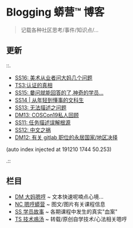 # Blogging 蟒营™ 博客
> 记载各种社区思考/事件/知识点/...

## 更新

::.

- [ SS16: 美术从业者问大妈几个问题](SS/191210-SS16-2py-dama-ask.md)
- [ TS3:认证的真相](TS/191206-TS3-gitlabAPI-authentication.md)
- [ SS15: 嘦问就能回答的了,神奇的学员...](SS/191124-SS15-2py-py2-3-try.md)
- [ SS14 | 从年轻到懂事的文科生](SS/191115-SS14-datetime-from-young-2grownup.md)
- [ SS13: 无法描述之问题](SS/191109-2py-chaos-ask.md)
- [ DM13: COSCon19私人回顾](DM/191108-coscon19-sh-review.md)
- [ SS11: 任务描述误解根源](SS/191108-chaos-tasks.md)
- [ SS12: 中文之祸](SS/191108-chinese-chaos.md)
- [ DM12: 有关 gitlab 职位的永居国家/地区决择](DM/191106-gitlab-5555.md)

(auto index injected at 191210 1744 50.253) 

.::



## 栏目

- [DM 大妈嗯哼](DM/) ~ 文本快速呢喃点心境...
- [NC 嗯哼蟒营](NC/) ~ 图文/图片有关课程信息
- [SS 学员故事](SS/) ~ 各期课程中发生的真实"血案"
- [TS 技术鳮汤](TS/) ~ 转载/原创自学技术/心法相关嗯哼
